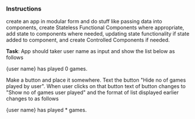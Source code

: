 ### Instructions
create an app in modular form and do stuff like passing data into 
components, create Stateless Functional Components where appropriate, add state to components where 
needed, updating state functionality if state added to component, and create Controlled Components if needed.

**Task**: 
App should taker user name as input and show the list below as follows

{user name} has played 0 games.


Make a button and place it somewhere. Text the button "Hide no of games played by user". When user clicks on 
that button text of button changes to "Show no of games user played" and the format of list displayed earlier changes to as follows


{user name} has played * games.

